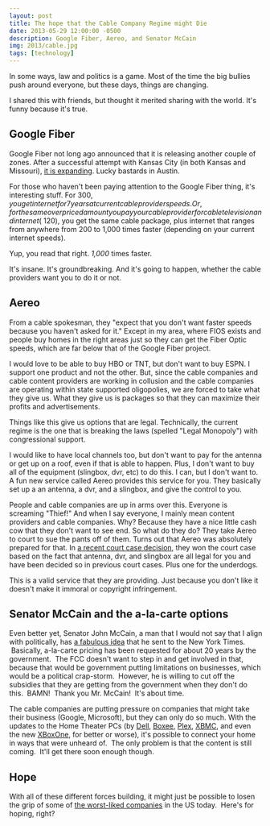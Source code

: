 ```yaml
---
layout: post
title: The hope that the Cable Company Regime might Die
date: 2013-05-29 12:00:00 -0500
description: Google Fiber, Aereo, and Senator McCain
img: 2013/cable.jpg
tags: [technology]
---
```


In some ways, law and politics is a game. Most of the time the big bullies push around everyone, but these days, things are changing.

I shared this with friends, but thought it merited sharing with the world. It's funny because it's true.

## Google Fiber
Google Fiber not long ago announced that it is releasing another couple of zones. After a successful attempt with Kansas City (in both Kansas and Missouri), [it is expanding](https://fiber.google.com/cities/). Lucky bastards in Austin.

For those who haven't been paying attention to the Google Fiber thing, it's interesting stuff. For $300, you get internet for 7 years at current cable provider speeds. Or, for the same overpriced amount you pay your cable provider for cable television and internet (~$120), you get the same cable package, plus internet that ranges from anywhere from 200 to 1,000 times faster (depending on your current internet speeds).

Yup, you read that right. <em>1,000</em> times faster.

It's insane. It's groundbreaking. And it's going to happen, whether the cable providers want you to do it or not.

## Aereo
From a cable spokesman, they "expect that you don't want faster speeds because you haven't asked for it." Except in my area, where FIOS exists and people buy homes in the right areas just so they can get the Fiber Optic speeds, which are far below that of the Google Fiber project.

I would love to be able to buy HBO or TNT, but don't want to buy ESPN. I support one product and not the other. But, since the cable companies and cable content providers are working in collusion and the cable companies are operating within state supported oligopolies, we are forced to take what they give us. What they give us is packages so that they can maximize their profits and advertisements.

Things like this give us options that are legal. Technically, the current regime is the one that is breaking the laws (spelled "Legal Monopoly") with congressional support.

I would like to have local channels too, but don't want to pay for the antenna or get up on a roof, even if that is able to happen. Plus, I don't want to buy all of the equipment (slingbox, dvr, etc) to do this. I can, but I don't want to. A fun new service called Aereo provides this service for you. They basically set up a an antenna, a dvr, and a slingbox, and give the control to you.

People and cable companies are up in arms over this. Everyone is screaming "Thief!" And when I say everyone, I mainly mean content providers and cable companies. Why? Because they have a nice little cash cow that they don't want to see end. So what do they do? They take Aereo to court to sue the pants off of them. Turns out that Aereo was absolutely prepared for that. In [a recent court case decision](http://radar.oreilly.com/2013/04/aereos-copyright-solution-intentional-inefficiency.html), they won the court case based on the fact that antenna, dvr, and slingbox are all legal for you and have been decided so in previous court cases. Plus one for the underdogs.

This is a valid service that they are providing. Just because you don't like it doesn't make it immoral or copyright infringement.

## Senator McCain and the a-la-carte options
Even better yet, Senator John McCain, a man that I would not say that I align with politically, has [a fabulous idea](http://www.latimes.com/news/opinion/commentary/la-oe-mccain-cable-tv-choice-20130523,0,1435979.story) that he sent to the New York Times.  Basically, a-la-carte pricing has been requested for about 20 years by the government.  The FCC doesn't want to step in and get involved in that, because that would be government putting limitations on businesses, which would be a political crap-storm.  However, he is willing to cut off the subsidies that they are getting from the government when they don't do this.  BAMN!  Thank you Mr. McCain!  It's about time.

The cable companies are putting pressure on companies that might take their business (Google, Microsoft), but they can only do so much. With the updates to the Home Theater PCs (by [Dell](http://www.dell.com/us/p/inspiron-zino-hd-410/pd), [Boxee](http://www.boxee.tv/), [Plex](http://www.plexapp.com/), [XBMC](http://xbmc.org/), and even the new [XBoxOne](http://www.xbox.com/en-US/xboxone/meet-xbox-one), for better or worse), it's possible to connect your home in ways that were unheard of.  The only problem is that the content is still coming.  It'll get there soon enough though.

## Hope
With all of these different forces building, it might just be possible to losen the grip of some of [the worst-liked companies](http://consumerist.com/2013/05/21/comcast-time-warner-cable-bring-up-rear-in-cable-customer-satisfaction/) in the US today.  Here's for hoping, right?

